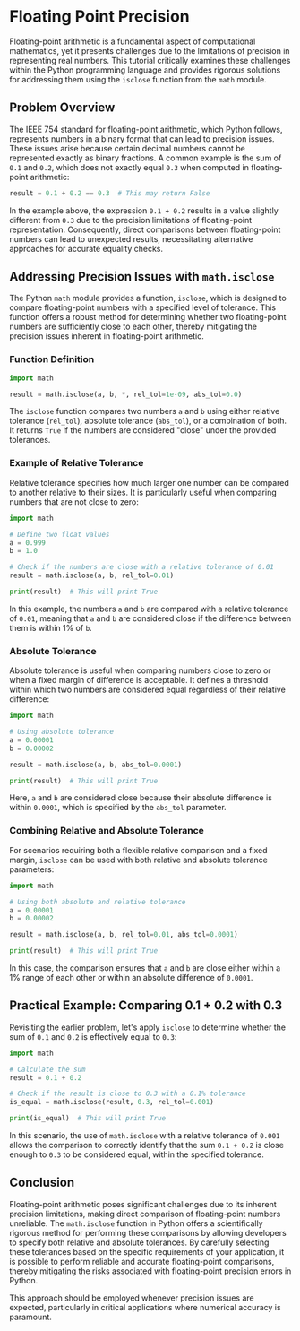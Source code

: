 # Floating Point Precision

Floating-point arithmetic is a fundamental aspect of computational mathematics, yet it presents challenges due to the limitations of precision in representing real numbers. This tutorial critically examines these challenges within the Python programming language and provides rigorous solutions for addressing them using the `isclose` function from the `math` module.

## Problem Overview

The IEEE 754 standard for floating-point arithmetic, which Python follows, represents numbers in a binary format that can lead to precision issues. These issues arise because certain decimal numbers cannot be represented exactly as binary fractions. A common example is the sum of `0.1` and `0.2`, which does not exactly equal `0.3` when computed in floating-point arithmetic:

```python
result = 0.1 + 0.2 == 0.3  # This may return False
```

In the example above, the expression `0.1 + 0.2` results in a value slightly different from `0.3` due to the precision limitations of floating-point representation. Consequently, direct comparisons between floating-point numbers can lead to unexpected results, necessitating alternative approaches for accurate equality checks.

## Addressing Precision Issues with `math.isclose`

The Python `math` module provides a function, `isclose`, which is designed to compare floating-point numbers with a specified level of tolerance. This function offers a robust method for determining whether two floating-point numbers are sufficiently close to each other, thereby mitigating the precision issues inherent in floating-point arithmetic.

### Function Definition

```python
import math

result = math.isclose(a, b, *, rel_tol=1e-09, abs_tol=0.0)
```

The `isclose` function compares two numbers `a` and `b` using either relative tolerance (`rel_tol`), absolute tolerance (`abs_tol`), or a combination of both. It returns `True` if the numbers are considered "close" under the provided tolerances.

### Example of Relative Tolerance

Relative tolerance specifies how much larger one number can be compared to another relative to their sizes. It is particularly useful when comparing numbers that are not close to zero:

```python
import math

# Define two float values
a = 0.999
b = 1.0

# Check if the numbers are close with a relative tolerance of 0.01
result = math.isclose(a, b, rel_tol=0.01)

print(result)  # This will print True
```

In this example, the numbers `a` and `b` are compared with a relative tolerance of `0.01`, meaning that `a` and `b` are considered close if the difference between them is within 1% of `b`.

### Absolute Tolerance

Absolute tolerance is useful when comparing numbers close to zero or when a fixed margin of difference is acceptable. It defines a threshold within which two numbers are considered equal regardless of their relative difference:

```python
import math

# Using absolute tolerance
a = 0.00001
b = 0.00002

result = math.isclose(a, b, abs_tol=0.0001)

print(result)  # This will print True
```

Here, `a` and `b` are considered close because their absolute difference is within `0.0001`, which is specified by the `abs_tol` parameter.

### Combining Relative and Absolute Tolerance

For scenarios requiring both a flexible relative comparison and a fixed margin, `isclose` can be used with both relative and absolute tolerance parameters:

```python
import math

# Using both absolute and relative tolerance
a = 0.00001
b = 0.00002

result = math.isclose(a, b, rel_tol=0.01, abs_tol=0.0001)

print(result)  # This will print True
```

In this case, the comparison ensures that `a` and `b` are close either within a 1% range of each other or within an absolute difference of `0.0001`.

## Practical Example: Comparing 0.1 + 0.2 with 0.3

Revisiting the earlier problem, let's apply `isclose` to determine whether the sum of `0.1` and `0.2` is effectively equal to `0.3`:

```python
import math

# Calculate the sum
result = 0.1 + 0.2

# Check if the result is close to 0.3 with a 0.1% tolerance
is_equal = math.isclose(result, 0.3, rel_tol=0.001)

print(is_equal)  # This will print True
```

In this scenario, the use of `math.isclose` with a relative tolerance of `0.001` allows the comparison to correctly identify that the sum `0.1 + 0.2` is close enough to `0.3` to be considered equal, within the specified tolerance.

## Conclusion

Floating-point arithmetic poses significant challenges due to its inherent precision limitations, making direct comparison of floating-point numbers unreliable. The `math.isclose` function in Python offers a scientifically rigorous method for performing these comparisons by allowing developers to specify both relative and absolute tolerances. By carefully selecting these tolerances based on the specific requirements of your application, it is possible to perform reliable and accurate floating-point comparisons, thereby mitigating the risks associated with floating-point precision errors in Python.

This approach should be employed whenever precision issues are expected, particularly in critical applications where numerical accuracy is paramount.
